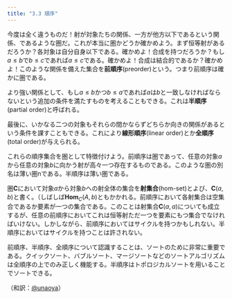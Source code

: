 ```yaml
---
title: "3.3 順序"
---
```


今度は全く違うものだ！射が対象たちの関係、一方が他方以下であるという関係、であるような圏だ。これが本当に圏かどうか確かめよう。まず恒等射があるだろうか？各対象は自分自身以下である。確かめよ！合成を持つだろうか？もし$a \leqslant b$で$b\leqslant c$であれば$a\leqslant c$である。確かめよ！合成は結合的であるか？確かめよ！このような関係を備えた集合を**前順序**(preorder)という。つまり前順序は確かに圏である。

より強い関係として、もし$a\leqslant b$かつ$b\leqslant a$であれば$a$は$b$と一致しなければならないという追加の条件を満たすものを考えることもできる。これは**半順序**(partial order)と呼ばれる。

最後に、いかなる二つの対象もそれらの間かならずどちらか向きの関係があるという条件を課すこともできる。これにより**線形順序**(linear order)とか**全順序**(total order)が与えられる。

これらの順序集合を圏として特徴付けよう。前順序は圏であって、任意の対象$a$から任意の対象$b$に向かう射が高々一つ存在するものである。このような圏の別名は薄い圏nである。半順序は薄い圏である。

圏$\mathbf{C}$において対象$a$から対象$b$への射全体の集合を**射集合**(hom-set)とよび、$\mathbf{C}(a,b)$と書く。（しばしば$\mathbf{Hom}_C(A,b)$ともかかれる。前順序において各射集合は空集合であるか要素が一つの集合である。このことは射集合$\mathbf{C}(a,a)$についても成立するが、任意の前順序においてこれは恒等射ただ一つを要素にもつ集合でなければいけない。しかしながら、前順序においてはサイクルを持つかもしれない。半順序においてはサイクルを持つことは許されない。

前順序、半順序、全順序について認識することは、ソートのために非常に重要である。クイックソート、バブルソート、マージソートなどのソートアルゴリズムは全順序の上でのみ正しく機能する。半順序はトポロジカルソートを用いることでソートできる。

（和訳：[@unaoya](https://zenn.dev/unaoya)）
